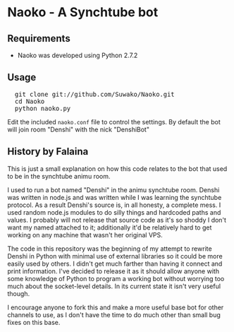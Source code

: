 # Naoko - A Synchtube bot

## Requirements
- Naoko was developed using Python 2.7.2

## Usage
<pre>
  git clone git://github.com/Suwako/Naoko.git
  cd Naoko
  python naoko.py
</pre>

Edit the included `naoko.conf` file to control the settings. By default the bot will join room "Denshi" with the nick "DenshiBot"

## History by Falaina
This is just a small explanation on how this code relates to the bot that used to be in the synchtube animu room.

I used to run a bot named "Denshi" in the animu synchtube room. Denshi was written in node.js and was written while I was learning the synchtube protocol. As a result Denshi's source is, in all honesty, a complete mess. I used random node.js modules to do silly things and hardcoded paths and values. I probably will not release that source code as it's so shoddy I don't want my named attached to it; additionally it'd be relatively hard to get working on any machine that wasn't her original VPS.

The code in this repository was the beginning of my attempt to rewrite Denshi in Python with minimal use of external libraries so it could be more easily used by others. I didn't get much farther than having it connect and print information. I've decided to release it as it should allow anyone with some knowledge of Python to program a working bot without worrying too much about the socket-level details. In its current state it isn't very useful though.

I encourage anyone to fork this and make a more useful base bot for other channels to use, as I don't have the time to do much other than small bug fixes on this base.